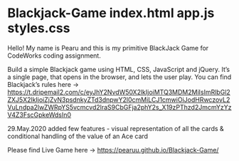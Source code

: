 # Blackjack-Game index.html app.js styles.css

Hello! My name is Pearu and this is my primitive BlackJack Game for CodeWorks coding assignment.

Build a simple Blackjack game using HTML, CSS, JavaScript and jQuery. It’s a single page, that opens in the browser, and lets the user play. You can find Blackjack’s rules here -> https://t.dripemail2.com/c/eyJhY2NvdW50X2lkIjoiMTQ3MDM2MiIsImRlbGl2ZXJ5X2lkIjoiZjZvN3psdnkyZTd3dnpwY2l0cmMiLCJ1cmwiOiJodHRwczovL2VuLndpa2lwZWRpYS5vcmcvd2lraS9CbGFja2phY2s_X19zPThzd2JmcmYzYzV4Z3FscGpkeWdsIn0

29.May.2020 added few features - visual representation of all the cards & conditional handling of the value of an Ace card

Please find Live Game here -> https://pearuu.github.io/Blackjack-Game/